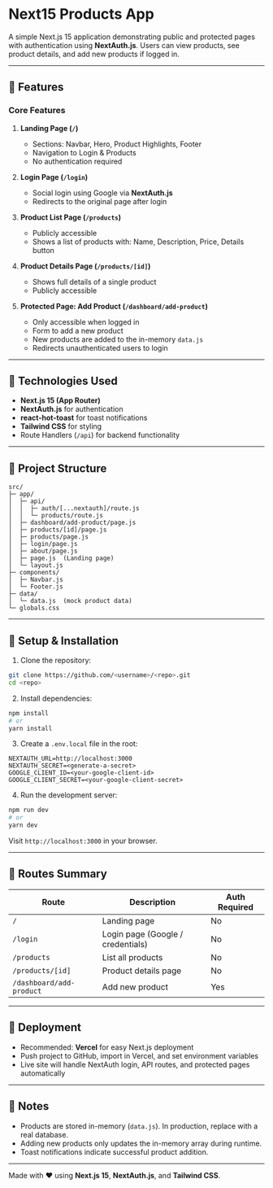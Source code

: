 # Next15 Products App

A simple Next.js 15 application demonstrating public and protected pages with authentication using **NextAuth.js**. Users can view products, see product details, and add new products if logged in.

---

## 🔹 Features

### Core Features

1. **Landing Page (`/`)**

   * Sections: Navbar, Hero, Product Highlights, Footer
   * Navigation to Login & Products
   * No authentication required

2. **Login Page (`/login`)**

   * Social login using Google via **NextAuth.js**
   * Redirects to the original page after login

3. **Product List Page (`/products`)**

   * Publicly accessible
   * Shows a list of products with: Name, Description, Price, Details button

4. **Product Details Page (`/products/[id]`)**

   * Shows full details of a single product
   * Publicly accessible

5. **Protected Page: Add Product (`/dashboard/add-product`)**

   * Only accessible when logged in
   * Form to add a new product
   * New products are added to the in-memory `data.js`
   * Redirects unauthenticated users to login


---

## 🔹 Technologies Used

* **Next.js 15 (App Router)**
* **NextAuth.js** for authentication
* **react-hot-toast** for toast notifications
* **Tailwind CSS** for styling
* Route Handlers (`/api`) for backend functionality

---

## 🔹 Project Structure

```
src/
├─ app/
│  ├─ api/
│  │  ├─ auth/[...nextauth]/route.js
│  │  └─ products/route.js
│  ├─ dashboard/add-product/page.js
│  ├─ products/[id]/page.js
│  ├─ products/page.js
│  ├─ login/page.js
│  ├─ about/page.js
│  ├─ page.js  (Landing page)
│  └─ layout.js
├─ components/
│  ├─ Navbar.js
│  └─ Footer.js
├─ data/
│  └─ data.js  (mock product data)
└─ globals.css
```

---

## 🔹 Setup & Installation

1. Clone the repository:

```bash
git clone https://github.com/<username>/<repo>.git
cd <repo>
```

2. Install dependencies:

```bash
npm install
# or
yarn install
```

3. Create a `.env.local` file in the root:

```env
NEXTAUTH_URL=http://localhost:3000
NEXTAUTH_SECRET=<generate-a-secret>
GOOGLE_CLIENT_ID=<your-google-client-id>
GOOGLE_CLIENT_SECRET=<your-google-client-secret>
```

4. Run the development server:

```bash
npm run dev
# or
yarn dev
```

Visit `http://localhost:3000` in your browser.

---

## 🔹 Routes Summary

| Route                    | Description                       | Auth Required |
| ------------------------ | --------------------------------- | ------------- |
| `/`                      | Landing page                      | No            |
| `/login`                 | Login page (Google / credentials) | No            |
| `/products`              | List all products                 | No            |
| `/products/[id]`         | Product details page              | No            |
| `/dashboard/add-product` | Add new product                   | Yes           |

---

## 🔹 Deployment

* Recommended: **Vercel** for easy Next.js deployment
* Push project to GitHub, import in Vercel, and set environment variables
* Live site will handle NextAuth login, API routes, and protected pages automatically

---

## 🔹 Notes

* Products are stored in-memory (`data.js`). In production, replace with a real database.
* Adding new products only updates the in-memory array during runtime.
* Toast notifications indicate successful product addition.

---

Made with ❤️ using **Next.js 15**, **NextAuth.js**, and **Tailwind CSS**.
